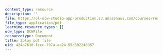 ```yaml
---
content_type: resource
description: ''
file: https://ol-ocw-studio-app-production.s3.amazonaws.com/courses/res-18-005-highlights-of-calculus-spring-2010/424a7610fccc797aaa2455d392246057_UcWsDwg1XwM.pdf
file_type: application/pdf
learning_resource_types: []
ocw_type: OCWFile
resourcetype: Document
title: 3play pdf file
uid: 424a7610-fccc-797a-aa24-55d392246057
---
```

